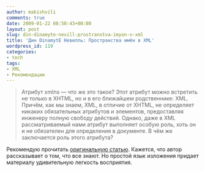 ```yaml
---
author: makishvili
comments: true
date: 2009-01-22 08:50:43+00:00
layout: post
slug: din-dinamyte-nevill-prostranstva-imyon-v-xml
title: 'Дин DinamytE Невилль: Пространства имён в XML'
wordpress_id: 119
categories:
- tech
tags:
- XML
- Рекомендации
---
```


> Атрибут xmlns — что же это такое? Этот атрибут можно встретить не только в XHTML, но и в его ближайшем родственнике: XML. Причём, как мы знаем, XML, в отличие от XHTML, не определяет никаких обязательных атрибутов и элементов, предоставляя инженеру полную свободу действий. Однако, даже в XML рассматриваемый нами атрибут выполняет особую роль, хоть он и не обязателен для определения в документе. В чём же заключается роль этого атрибута?

Рекомендую прочитать [оригинальную статью](http://web-zine.org/art/xml_namespaces). Кажется, что автор рассказывает о том, что все знают. Но простой язык изложения придает материалу удивительную легкость восприятия.

